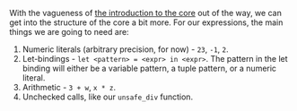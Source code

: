 With the vagueness of [the introduction to the core](./core-intro.md) out of the
way, we can get into the structure of the core a bit more. For our expressions,
the main things we are going to need are:

1. Numeric literals (arbitrary precision, for now) - `23`, `-1`, `2`.
2. Let-bindings - `let <pattern> = <expr> in <expr>`. The pattern in the let
   binding will either be a variable pattern, a tuple pattern, or a numeric
   literal.
3. Arithmetic - `3 + w`, `x * z`.
4. Unchecked calls, like our `unsafe_div` function.
